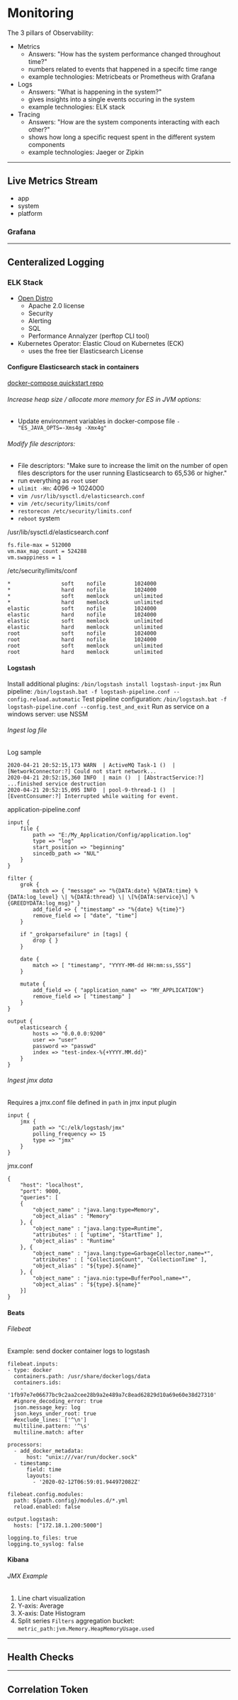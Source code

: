 # Monitoring
The 3 pillars of Observability:

- Metrics
    - Answers: "How has the system performance changed throughout time?"
    - numbers related to events that happened in a specifc time range
    - example technologies: Metricbeats or Prometheus with Grafana
- Logs
    - Answers: "What is happening in the system?"
    - gives insights into a single events occuring in the system
    - example technologies: ELK stack
- Tracing
    - Answers: "How are the system components interacting with each other?"
    - shows how long a specific request spent in the different system components
    - example technologies: Jaeger or Zipkin

---
## Live Metrics Stream
- app
- system
- platform

### Grafana

---
## Centeralized Logging

### ELK Stack
- [Open Distro](https://opendistro.github.io/for-elasticsearch/)
    - Apache 2.0 license
    - Security
    - Alerting
    - SQL
    - Performance Annalyzer (perftop CLI tool)
- Kubernetes Operator: Elastic Cloud on Kubernetes (ECK)
    - uses the free tier Elasticsearch License

#### Configure Elasticsearch stack in containers
[docker-compose quickstart repo](https://github.com/deviantony/docker-elk)

###### Increase heap size / allocate more memory for ES in JVM options:
- Update environment variables in docker-compose file `- "ES_JAVA_OPTS=-Xms4g -Xmx4g"`

###### Modify file descriptors:
- File descriptors: "Make sure to increase the limit on the number of open files descriptors for the user running Elasticsearch to 65,536 or higher."
- run everything as `root` user
- `ulimit -Hn`: 4096 -> 1024000
- `vim /usr/lib/sysctl.d/elasticsearch.conf`
- `vim /etc/security/limits/conf`
- `restorecon /etc/security/limits.conf`
- `reboot` system

/usr/lib/sysctl.d/elasticsearch.conf
```
fs.file-max = 512000
vm.max_map_count = 524288
vm.swappiness = 1
```

/etc/security/limits/conf
```
*                soft    nofile         1024000
*                hard    nofile         1024000
*                soft    memlock        unlimited
*                hard    memlock        unlimited
elastic          soft    nofile         1024000
elastic          hard    nofile         1024000
elastic          soft    memlock        unlimited
elastic          hard    memlock        unlimited
root             soft    nofile         1024000
root             hard    nofile         1024000
root             soft    memlock        unlimited
root             hard    memlock        unlimited
```

#### Logstash
Install additional plugins: `/bin/logstash install logstash-input-jmx`
Run pipeline: `/bin/logstash.bat -f logstash-pipeline.conf --config.reload.automatic`
Test pipeline configuration: `/bin/logstash.bat -f logstash-pipeline.conf --config.test_and_exit`
Run as service on a windows server: use NSSM

###### Ingest log file
Log sample
```
2020-04-21 20:52:15,173 WARN  | ActiveMQ Task-1 ()  | [NetworkConnector:?] Could not start network...
2020-04-21 20:52:15,360 INFO  | main ()  | [AbstractService:?] ...finished service destruction
2020-04-21 20:52:15,095 INFO  | pool-9-thread-1 ()  | [EventConsumer:?] Interrupted while waiting for event.
```

application-pipeline.conf
```
input {
    file {
        path => "E:/My_Application/Config/application.log"
        type => "log"
        start_position => "beginning"
        sincedb_path => "NUL"
    }
}

filter {
    grok {
        match => { "message" => "%{DATA:date} %{DATA:time} %{DATA:log_level} \| %{DATA:thread} \| \[%{DATA:service}\] %{GREEDYDATA:log_msg}" }
        add_field => { "timestamp" => "%{date} %{time}"}
        remove_field => [ "date", "time"]
    }

    if "_grokparsefailure" in [tags] {
        drop { }
    }

    date {
        match => [ "timestamp", "YYYY-MM-dd HH:mm:ss,SSS"]
    }

    mutate {
        add_field => { "application_name" => "MY_APPLICATION"}
        remove_field => [ "timestamp" ]
    }
}

output {
    elasticsearch {
        hosts => "0.0.0.0:9200"
        user => "user"
        password => "passwd"
        index => "test-index-%{+YYYY.MM.dd}"
    }
}
```

###### Ingest jmx data
Requires a jmx.conf file defined in `path` in jmx input plugin
```
input {
    jmx {
        path => "C:/elk/logstash/jmx"
        polling_frequency => 15
        type => "jmx"
    }
}
```

jmx.conf
```
{
    "host": "localhost",
    "port": 9000,
    "queries": [
    {
        "object_name" : "java.lang:type=Memory",
        "object_alias" : "Memory"
    }, {
        "object_name" : "java.lang:type=Runtime",
        "attributes" : [ "uptime", "StartTime" ],
        "object_alias" : "Runtime"
    }, {
        "object_name" : "java.lang:type=GarbageCollector,name=*",
        "attributes" : [ "CollectionCount", "CollectionTime" ],
        "object_alias" : "${type}.${name}"
    }, {
        "object_name" : "java.nio:type=BufferPool,name=*",
        "object_alias" : "${type}.${name}"
    }]
}
```


#### Beats
###### Filebeat
Example: send docker container logs to logstash
```
filebeat.inputs:
- type: docker
  containers.path: /usr/share/dockerlogs/data
  containers.ids:
    - '1fb97e7e06677bc9c2aa2cee28b9a2e489a7c8ead62829d10a69e60e38d27310'
  #ignore_decoding_error: true
  json.message_key: log
  json.keys_under_root: true
  #exclude_lines: ['^\n']
  multiline.pattern: '^\s'
  multiline.match: after

processors:
  - add_docker_metadata:
      host: "unix:///var/run/docker.sock"
  - timestamp:
      field: time
      layouts:
        - '2020-02-12T06:59:01.944972082Z'

filebeat.config.modules:
  path: ${path.config}/modules.d/*.yml
  reload.enabled: false

output.logstash:
  hosts: ["172.18.1.200:5000"]

logging.to_files: true
logging.to_syslog: false
```

#### Kibana
###### JMX Example
1. Line chart visualization
2. Y-axis: Average
3. X-axis: Date Histogram
4. Split series `Filters` aggregation bucket: `metric_path:jvm.Memory.HeapMemoryUsage.used`


---
## Health Checks


---
## Correlation Token